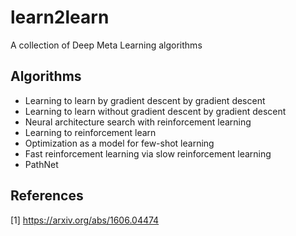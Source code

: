 # learn2learn
A collection of Deep Meta Learning algorithms


## Algorithms

* Learning to learn by gradient descent by gradient descent
* Learning to learn without gradient descent by gradient descent
* Neural architecture search with reinforcement learning
* Learning to reinforcement learn
* Optimization as a model for few-shot learning
* Fast reinforcement learning via slow reinforcement learning
* PathNet


## References

[1] https://arxiv.org/abs/1606.04474
